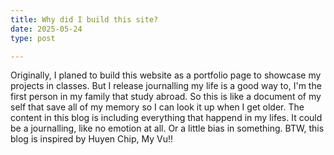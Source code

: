 ```yaml
---
title: Why did I build this site?
date: 2025-05-24
type: post

---
```

Originally, I planed to build this website as a portfolio page to showcase my projects in classes. But I release journalling my life is a good way to, I'm the first person in my family that study abroad. So this is like a document of my self that save all of my memory so I can look it up when I get older. The content in this blog is including everything that happend in my lifes. It could be a journalling, like no emotion at all. Or a little bias in something. BTW, this blog is inspired by Huyen Chip, My Vu!!

